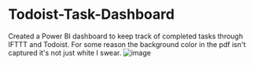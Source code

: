 # Todoist-Task-Dashboard
Created a Power BI dashboard to keep track of completed tasks through IFTTT and Todoist. For some reason the background color in the pdf isn't captured it's not just white I swear.
![image](https://github.com/Saatvik1/Todoist-Task-Dashboard/assets/103705402/a5965366-8e53-488c-9945-84e5a48d9d68)

